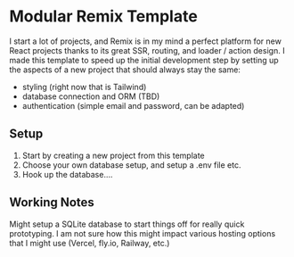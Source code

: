 # Modular Remix Template

I start a lot of projects, and Remix is in my mind a perfect platform for new React projects thanks to its great SSR, routing, and loader / action design. I made this template to speed up the initial development step by setting up the aspects of a new project that should always stay the same:

-   styling (right now that is Tailwind)
-   database connection and ORM (TBD)
-   authentication (simple email and password, can be adapted)

## Setup

1. Start by creating a new project from this template
2. Choose your own database setup, and setup a .env file etc.
3. Hook up the database....

## Working Notes

Might setup a SQLite database to start things off for really quick prototyping. I am not sure how this might impact various hosting options that I might use (Vercel, fly.io, Railway, etc.)
